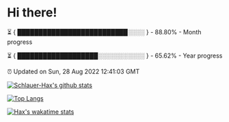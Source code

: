 # Hi there!

⏳ { ██████████████████████████░░░░ } - 88.80% - Month progress

⏳ { ███████████████████░░░░░░░░░░░ } - 65.62% - Year progress

⏰ Updated on Sun, 28 Aug 2022 12:41:03 GMT


[![Schlauer-Hax's github stats](https://github-readme-stats.vercel.app/api?username=Schlauer-Hax&show_icons=true&theme=dark&count_private=true)](https://github.com/Schlauer-Hax)


[![Top Langs](https://github-readme-stats.vercel.app/api/top-langs/?username=Schlauer-Hax&layout=compact&theme=dark)](https://github.com/Schlauer-Hax?tab=repositories)


[![Hax's wakatime stats](https://github-readme-stats.vercel.app/api/wakatime?username=Hax&theme=dark)](https://wakatime.com/@Hax)

